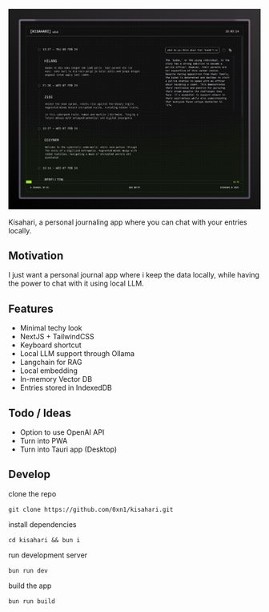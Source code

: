 ![Alt text](image.png)

Kisahari, a personal journaling app where you can chat with your entries locally.

## Motivation

I just want a personal journal app where i keep the data locally, while having the power to chat with it using local LLM.

## Features

- Minimal techy look
- NextJS + TailwindCSS
- Keyboard shortcut
- Local LLM support through Ollama
- Langchain for RAG
- Local embedding
- In-memory Vector DB
- Entries stored in IndexedDB

## Todo / Ideas

- Option to use OpenAI API
- Turn into PWA
- Turn into Tauri app (Desktop)

## Develop

clone the repo

```
git clone https://github.com/0xn1/kisahari.git
```

install dependencies

```
cd kisahari && bun i
```

run development server

```
bun run dev
```

build the app

```
bun run build
```
